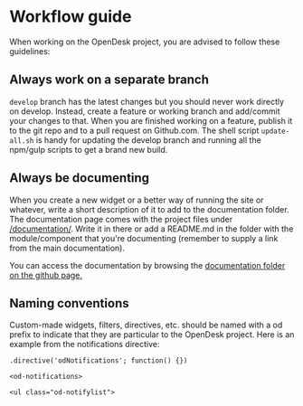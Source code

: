 # Workflow guide

When working on the OpenDesk project, you are advised to follow these guidelines:


## Always work on a separate branch

`develop` branch has the latest changes but you should never work directly on develop. Instead, create a feature or working branch and add/commit your changes to that.
When you are finished working on a feature, publish it to the git repo and to a pull request on Github.com.
The shell script `update-all.sh` is handy for updating the develop branch and running all the npm/gulp scripts to get a brand new build.

## Always be documenting

When you create a new widget or a better way of running the site or whatever, write a short description of it to add to the documentation folder. The documentation page comes with the project files under
[/documentation/](/documentation). Write it in there or add a README.md in the folder with the module/component that you're documenting (remember to supply a link from the main documentation).

You can access the documentation by browsing the [documentation folder on the github page.](https://github.com/magenta-aps/OpenDESK-UI/tree/develop/documentation)


## Naming conventions

Custom-made widgets, filters, directives, etc. should be named with a od prefix to indicate that they are particular to the OpenDesk project.
Here is an example from the notifications directive:
```
.directive('odNotifications'; function() {})

<od-notifications>

<ul class="od-notifylist">
```